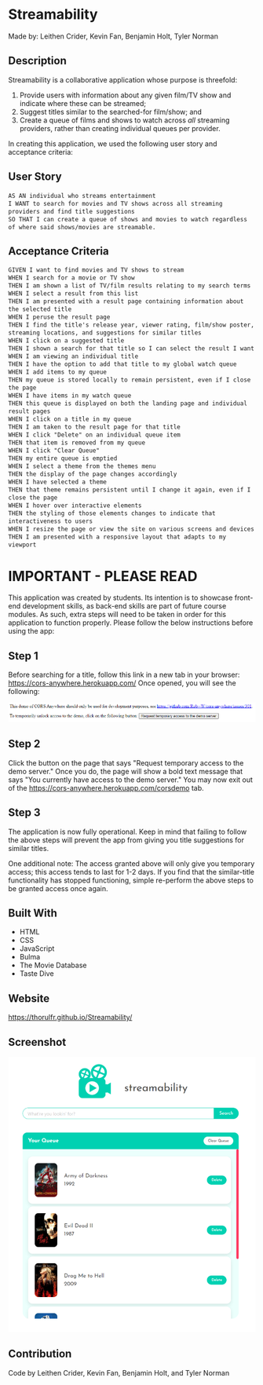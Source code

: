# Streamability

Made by: Leithen Crider, Kevin Fan, Benjamin Holt, Tyler Norman

## Description

Streamability is a collaborative application whose purpose is threefold:

1. Provide users with information about any given film/TV show and indicate where these can be streamed;
2. Suggest titles similar to the searched-for film/show; and
3. Create a queue of films and shows to watch across *all* streaming providers, rather than creating individual queues per provider.

In creating this application, we used the following user story and acceptance criteria:

## User Story

```
AS AN individual who streams entertainment
I WANT to search for movies and TV shows across all streaming providers and find title suggestions
SO THAT I can create a queue of shows and movies to watch regardless of where said shows/movies are streamable.
```

## Acceptance Criteria

```
GIVEN I want to find movies and TV shows to stream
WHEN I search for a movie or TV show
THEN I am shown a list of TV/film results relating to my search terms
WHEN I select a result from this list
THEN I am presented with a result page containing information about the selected title
WHEN I peruse the result page
THEN I find the title's release year, viewer rating, film/show poster, streaming locations, and suggestions for similar titles
WHEN I click on a suggested title
THEN I shown a search for that title so I can select the result I want
WHEN I am viewing an individual title
THEN I have the option to add that title to my global watch queue
WHEN I add items to my queue
THEN my queue is stored locally to remain persistent, even if I close the page
WHEN I have items in my watch queue
THEN this queue is displayed on both the landing page and individual result pages
WHEN I click on a title in my queue
THEN I am taken to the result page for that title
WHEN I click "Delete" on an individual queue item
THEN that item is removed from my queue
WHEN I click "Clear Queue"
THEN my entire queue is emptied
WHEN I select a theme from the themes menu
THEN the display of the page changes accordingly
WHEN I have selected a theme
THEN that theme remains persistent until I change it again, even if I close the page
WHEN I hover over interactive elements
THEN the styling of those elements changes to indicate that interactiveness to users
WHEN I resize the page or view the site on various screens and devices
THEN I am presented with a responsive layout that adapts to my viewport
```

# IMPORTANT - PLEASE READ

This application was created by students. Its intention is to showcase front-end development skills, as back-end skills are part of future course modules. As such, extra steps will need to be taken in order for this application to function properly. Please follow the below instructions before using the app:

## Step 1

Before searching for a title, follow this link in a new tab in your browser: <https://cors-anywhere.herokuapp.com/>
Once opened, you will see the following:

![CORS-Anywhere/Heroku](./assets/images/heroku.PNG)

## Step 2

Click the button on the page that says "Request temporary access to the demo server." Once you do, the page will show a bold text message that says "You currently have access to the demo server."
You may now exit out of the <https://cors-anywhere.herokuapp.com/corsdemo> tab.

## Step 3

The application is now fully operational. Keep in mind that failing to follow the above steps will prevent the app from giving you title suggestions for similar titles.

One additional note: The access granted above will only give you temporary access; this access tends to last for 1-2 days. If you find that the similar-title functionality has stopped functioning, simple re-perform the above steps to be granted access once again.

## Built With

* HTML
* CSS
* JavaScript
* Bulma
* The Movie Database
* Taste Dive

## Website

<https://thorulfr.github.io/Streamability/>

## Screenshot

![Screenshot](./assets/images/readme-screenshot.png)

## Contribution

Code by Leithen Crider, Kevin Fan, Benjamin Holt, and Tyler Norman

